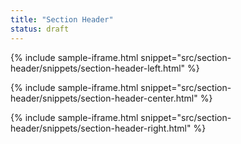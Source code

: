 ```yaml
---
title: "Section Header"
status: draft
---
```


{% include sample-iframe.html snippet="src/section-header/snippets/section-header-left.html" %}

{% include sample-iframe.html snippet="src/section-header/snippets/section-header-center.html" %}

{% include sample-iframe.html snippet="src/section-header/snippets/section-header-right.html" %}
